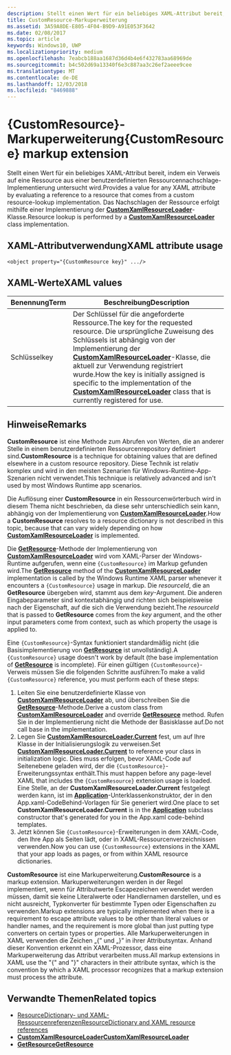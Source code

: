 ```yaml
---
description: Stellt einen Wert für ein beliebiges XAML-Attribut bereit, indem ein Verweis auf eine Ressource aus einer benutzerdefinierten Ressourcennachschlage-Implementierung untersucht wird. Das Nachschlagen der Ressource erfolgt mithilfe einer Implementierung der CustomXamlResourceLoader-Klasse.
title: CustomResource-Markuperweiterung
ms.assetid: 3A59A8DE-E805-4F04-B9D9-A91E053F3642
ms.date: 02/08/2017
ms.topic: article
keywords: Windows10, UWP
ms.localizationpriority: medium
ms.openlocfilehash: 7eabcb188aa1687d36d4b4e6f432783aa68969de
ms.sourcegitcommit: b4c502d69a13340f6e3c887aa3c26ef2aeee9cee
ms.translationtype: MT
ms.contentlocale: de-DE
ms.lasthandoff: 12/03/2018
ms.locfileid: "8469888"
---
```

# <a name="customresource-markup-extension"></a><span data-ttu-id="67e43-105">{CustomResource}-Markuperweiterung</span><span class="sxs-lookup"><span data-stu-id="67e43-105">{CustomResource} markup extension</span></span>


<span data-ttu-id="67e43-106">Stellt einen Wert für ein beliebiges XAML-Attribut bereit, indem ein Verweis auf eine Ressource aus einer benutzerdefinierten Ressourcennachschlage-Implementierung untersucht wird.</span><span class="sxs-lookup"><span data-stu-id="67e43-106">Provides a value for any XAML attribute by evaluating a reference to a resource that comes from a custom resource-lookup implementation.</span></span> <span data-ttu-id="67e43-107">Das Nachschlagen der Ressource erfolgt mithilfe einer Implementierung der [**CustomXamlResourceLoader**](https://msdn.microsoft.com/library/windows/apps/br243327)-Klasse.</span><span class="sxs-lookup"><span data-stu-id="67e43-107">Resource lookup is performed by a [**CustomXamlResourceLoader**](https://msdn.microsoft.com/library/windows/apps/br243327) class implementation.</span></span>

## <a name="xaml-attribute-usage"></a><span data-ttu-id="67e43-108">XAML-Attributverwendung</span><span class="sxs-lookup"><span data-stu-id="67e43-108">XAML attribute usage</span></span>

``` syntax
<object property="{CustomResource key}" .../>
```

## <a name="xaml-values"></a><span data-ttu-id="67e43-109">XAML-Werte</span><span class="sxs-lookup"><span data-stu-id="67e43-109">XAML values</span></span>

| <span data-ttu-id="67e43-110">Benennung</span><span class="sxs-lookup"><span data-stu-id="67e43-110">Term</span></span> | <span data-ttu-id="67e43-111">Beschreibung</span><span class="sxs-lookup"><span data-stu-id="67e43-111">Description</span></span> |
|------|-------------|
| <span data-ttu-id="67e43-112">Schlüssel</span><span class="sxs-lookup"><span data-stu-id="67e43-112">key</span></span> | <span data-ttu-id="67e43-113">Der Schlüssel für die angeforderte Ressource.</span><span class="sxs-lookup"><span data-stu-id="67e43-113">The key for the requested resource.</span></span> <span data-ttu-id="67e43-114">Die ursprüngliche Zuweisung des Schlüssels ist abhängig von der Implementierung der [**CustomXamlResourceLoader**](https://msdn.microsoft.com/library/windows/apps/br243327)-Klasse, die aktuell zur Verwendung registriert wurde.</span><span class="sxs-lookup"><span data-stu-id="67e43-114">How the key is initially assigned is specific to the implementation of the [**CustomXamlResourceLoader**](https://msdn.microsoft.com/library/windows/apps/br243327) class that is currently registered for use.</span></span> |

## <a name="remarks"></a><span data-ttu-id="67e43-115">Hinweise</span><span class="sxs-lookup"><span data-stu-id="67e43-115">Remarks</span></span>

<span data-ttu-id="67e43-116">**CustomResource** ist eine Methode zum Abrufen von Werten, die an anderer Stelle in einem benutzerdefinierten Ressourcenrepository definiert sind.</span><span class="sxs-lookup"><span data-stu-id="67e43-116">**CustomResource** is a technique for obtaining values that are defined elsewhere in a custom resource repository.</span></span> <span data-ttu-id="67e43-117">Diese Technik ist relativ komplex und wird in den meisten Szenarien für Windows-Runtime-App-Szenarien nicht verwendet.</span><span class="sxs-lookup"><span data-stu-id="67e43-117">This technique is relatively advanced and isn't used by most Windows Runtime app scenarios.</span></span>

<span data-ttu-id="67e43-118">Die Auflösung einer **CustomResource** in ein Ressourcenwörterbuch wird in diesem Thema nicht beschrieben, da diese sehr unterschiedlich sein kann, abhängig von der Implementierung von [**CustomXamlResourceLoader**](https://msdn.microsoft.com/library/windows/apps/br243327).</span><span class="sxs-lookup"><span data-stu-id="67e43-118">How a **CustomResource** resolves to a resource dictionary is not described in this topic, because that can vary widely depending on how [**CustomXamlResourceLoader**](https://msdn.microsoft.com/library/windows/apps/br243327) is implemented.</span></span>

<span data-ttu-id="67e43-119">Die [**GetResource**](https://msdn.microsoft.com/library/windows/apps/br243340)-Methode der Implementierung von [**CustomXamlResourceLoader**](https://msdn.microsoft.com/library/windows/apps/br243327) wird vom XAML-Parser der Windows-Runtime aufgerufen, wenn eine `{CustomResource}` im Markup gefunden wird.</span><span class="sxs-lookup"><span data-stu-id="67e43-119">The [**GetResource**](https://msdn.microsoft.com/library/windows/apps/br243340) method of the [**CustomXamlResourceLoader**](https://msdn.microsoft.com/library/windows/apps/br243327) implementation is called by the Windows Runtime XAML parser whenever it encounters a `{CustomResource}` usage in markup.</span></span> <span data-ttu-id="67e43-120">Die *resourceId*, die an **GetResource** übergeben wird, stammt aus dem *key*-Argument. Die anderen Eingabeparameter sind kontextabhängig und richten sich beispielsweise nach der Eigenschaft, auf die sich die Verwendung bezieht.</span><span class="sxs-lookup"><span data-stu-id="67e43-120">The *resourceId* that is passed to **GetResource** comes from the *key* argument, and the other input parameters come from context, such as which property the usage is applied to.</span></span>

<span data-ttu-id="67e43-121">Eine `{CustomResource}`-Syntax funktioniert standardmäßig nicht (die Basisimplementierung von [**GetResource**](https://msdn.microsoft.com/library/windows/apps/br243340) ist unvollständig).</span><span class="sxs-lookup"><span data-stu-id="67e43-121">A `{CustomResource}` usage doesn't work by default (the base implementation of [**GetResource**](https://msdn.microsoft.com/library/windows/apps/br243340) is incomplete).</span></span> <span data-ttu-id="67e43-122">Für einen gültigen `{CustomResource}`-Verweis müssen Sie die folgenden Schritte ausführen:</span><span class="sxs-lookup"><span data-stu-id="67e43-122">To make a valid `{CustomResource}` reference, you must perform each of these steps:</span></span>

1.  <span data-ttu-id="67e43-123">Leiten Sie eine benutzerdefinierte Klasse von [**CustomXamlResourceLoader**](https://msdn.microsoft.com/library/windows/apps/br243327) ab, und überschreiben Sie die [**GetResource**](https://msdn.microsoft.com/library/windows/apps/br243340)-Methode.</span><span class="sxs-lookup"><span data-stu-id="67e43-123">Derive a custom class from [**CustomXamlResourceLoader**](https://msdn.microsoft.com/library/windows/apps/br243327) and override [**GetResource**](https://msdn.microsoft.com/library/windows/apps/br243340) method.</span></span> <span data-ttu-id="67e43-124">Rufen Sie in der Implementierung nicht die Methode der Basisklasse auf.</span><span class="sxs-lookup"><span data-stu-id="67e43-124">Do not call base in the implementation.</span></span>
2.  <span data-ttu-id="67e43-125">Legen Sie [**CustomXamlResourceLoader.Current**](https://msdn.microsoft.com/library/windows/apps/br243328) fest, um auf Ihre Klasse in der Initialisierungslogik zu verweisen.</span><span class="sxs-lookup"><span data-stu-id="67e43-125">Set [**CustomXamlResourceLoader.Current**](https://msdn.microsoft.com/library/windows/apps/br243328) to reference your class in initialization logic.</span></span> <span data-ttu-id="67e43-126">Dies muss erfolgen, bevor XAML-Code auf Seitenebene geladen wird, der die `{CustomResource}`-Erweiterungssyntax enthält.</span><span class="sxs-lookup"><span data-stu-id="67e43-126">This must happen before any page-level XAML that includes the `{CustomResource}` extension usage is loaded.</span></span> <span data-ttu-id="67e43-127">Eine Stelle, an der **CustomXamlResourceLoader.Current** festgelegt werden kann, ist im [**Application**](https://msdn.microsoft.com/library/windows/apps/br242324)-Unterklassenkonstruktor, der in den App.xaml-CodeBehind-Vorlagen für Sie generiert wird.</span><span class="sxs-lookup"><span data-stu-id="67e43-127">One place to set **CustomXamlResourceLoader.Current** is in the [**Application**](https://msdn.microsoft.com/library/windows/apps/br242324) subclass constructor that's generated for you in the App.xaml code-behind templates.</span></span>
3.  <span data-ttu-id="67e43-128">Jetzt können Sie `{CustomResource}`-Erweiterungen in dem XAML-Code, den Ihre App als Seiten lädt, oder in XAML-Ressourcenverzeichnissen verwenden.</span><span class="sxs-lookup"><span data-stu-id="67e43-128">Now you can use `{CustomResource}` extensions in the XAML that your app loads as pages, or from within XAML resource dictionaries.</span></span>

<span data-ttu-id="67e43-129">**CustomResource** ist eine Markuperweiterung.</span><span class="sxs-lookup"><span data-stu-id="67e43-129">**CustomResource** is a markup extension.</span></span> <span data-ttu-id="67e43-130">Markuperweiterungen werden in der Regel implementiert, wenn für Attributwerte Escapezeichen verwendet werden müssen, damit sie keine Literalwerte oder Handlernamen darstellen, und es nicht ausreicht, Typkonverter für bestimmte Typen oder Eigenschaften zu verwenden.</span><span class="sxs-lookup"><span data-stu-id="67e43-130">Markup extensions are typically implemented when there is a requirement to escape attribute values to be other than literal values or handler names, and the requirement is more global than just putting type converters on certain types or properties.</span></span> <span data-ttu-id="67e43-131">Alle Markuperweiterungen in XAML verwenden die Zeichen „\{” und „\}” in ihrer Attributsyntax. Anhand dieser Konvention erkennt ein XAML-Prozessor, dass eine Markuperweiterung das Attribut verarbeiten muss.</span><span class="sxs-lookup"><span data-stu-id="67e43-131">All markup extensions in XAML use the "\{" and "\}" characters in their attribute syntax, which is the convention by which a XAML processor recognizes that a markup extension must process the attribute.</span></span>

## <a name="related-topics"></a><span data-ttu-id="67e43-132">Verwandte Themen</span><span class="sxs-lookup"><span data-stu-id="67e43-132">Related topics</span></span>

* [<span data-ttu-id="67e43-133">ResourceDictionary- und XAML-Ressourcenreferenzen</span><span class="sxs-lookup"><span data-stu-id="67e43-133">ResourceDictionary and XAML resource references</span></span>](https://msdn.microsoft.com/library/windows/apps/mt187273)
* [**<span data-ttu-id="67e43-134">CustomXamlResourceLoader</span><span class="sxs-lookup"><span data-stu-id="67e43-134">CustomXamlResourceLoader</span></span>**](https://msdn.microsoft.com/library/windows/apps/br243327)
* [**<span data-ttu-id="67e43-135">GetResource</span><span class="sxs-lookup"><span data-stu-id="67e43-135">GetResource</span></span>**](https://msdn.microsoft.com/library/windows/apps/br243340)

